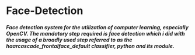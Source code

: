 # Face-Detection
<h5>Face detection system for the utilization of computer learning, especially OpenCV. The mandatory step required is face detection which i did with the usage of a broadly used step referred to as the haarcascade_frontalface_default classifier, python and its module.</h5>
